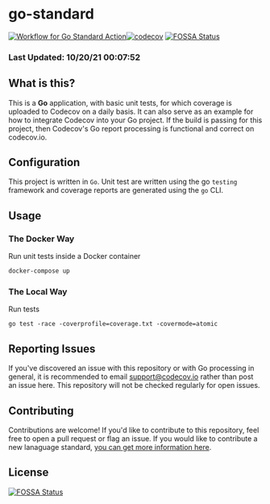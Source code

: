 # go-standard

[![Workflow for Go Standard Action](https://github.com/codecov/go-standard/actions/workflows/go-standard.yml/badge.svg)](https://github.com/codecov/go-standard/actions/workflows/go-standard.yml)[![codecov](https://codecov.io/gh/codecov/go-Standard/branch/master/graph/badge.svg)](https://codecov.io/gh/codecov/go-Standard)
[![FOSSA Status](https://app.fossa.com/api/projects/git%2Bgithub.com%2Fcodecov%2Fgo-standard.svg?type=shield)](https://app.fossa.com/projects/git%2Bgithub.com%2Fcodecov%2Fgo-standard?ref=badge_shield)

### Last Updated: 10/20/21 00:07:52

## What is this?

This is a **Go** application, with basic unit tests, for which coverage is uploaded to Codecov on a daily basis. It can also serve as an example for how to integrate Codecov into your Go project. If the build is passing for this project, then Codecov's Go report processing is functional and correct on codecov.io.

## Configuration

This project is written in `Go`. Unit test are written using the go `testing` framework and coverage reports are generated using the `go` CLI.

## Usage

### The Docker Way

Run unit tests inside a Docker container
```bash
docker-compose up
```

### The Local Way

Run tests
```
go test -race -coverprofile=coverage.txt -covermode=atomic
```

## Reporting Issues

If you've discovered an issue with this repository or with Go processing in general, it is recommended to email support@codecov.io rather than post an issue here. This repository will not be checked regularly for open issues.

## Contributing

Contributions are welcome! If you'd like to contribute to this repository, feel free to open a pull request or flag an issue. If you would like to contribute a new lanaguage standard, [you can get more information here](https://github.com/codecov/standards-scripts/blob/master/README.md#contributing). 


## License
[![FOSSA Status](https://app.fossa.com/api/projects/git%2Bgithub.com%2Fcodecov%2Fgo-standard.svg?type=large)](https://app.fossa.com/projects/git%2Bgithub.com%2Fcodecov%2Fgo-standard?ref=badge_large)